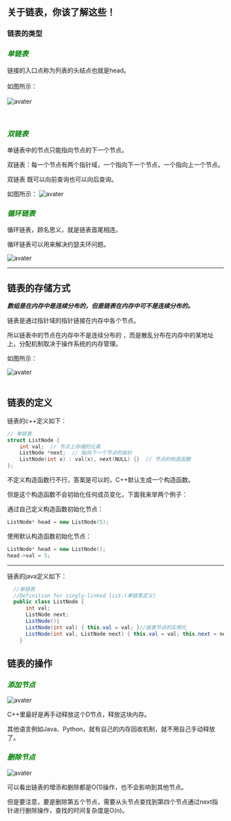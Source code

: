 ## 关于链表，你该了解这些！

### 链表的类型

### <span style="color:green">*单链表*</span>
链接的入口点称为列表的头结点也就是head。
</br></br>如图所示：
</br>
</br> ![avater](https://mmbiz.qpic.cn/mmbiz_png/ciaqDnJprwv4CMXzaTI35yibuOwzUQA9dNMeIicPicIopP33KcAsaCPoorsKIsicR6xfQUE8KicGEzYKWaohZxuRqD8g/640?wx_fmt=png&tp=webp&wxfrom=5&wx_lazy=1&wx_co=1)

</br>

### <span style="color:green">*双链表*</span>
单链表中的节点只能指向节点的下一个节点。

双链表：每一个节点有两个指针域，一个指向下一个节点，一个指向上一个节点。

双链表 既可以向前查询也可以向后查询。

如图所示：
![avater](https://mmbiz.qpic.cn/mmbiz_png/ciaqDnJprwv4CMXzaTI35yibuOwzUQA9dNPCIL5G56YOXZGXZKASpKpBstuzUDcKk2icADEUkF3EljRePGKTp71Ow/640?wx_fmt=png&tp=webp&wxfrom=5&wx_lazy=1&wx_co=1)


### <span style="color:green">*循环链表*</span>
循环链表，顾名思义，就是链表首尾相连。

循环链表可以用来解决约瑟夫环问题。

![avater](https://mmbiz.qpic.cn/mmbiz_png/ciaqDnJprwv4CMXzaTI35yibuOwzUQA9dNwZRkJw0Rw8zuXibQ4QoVTWEqrPwwA5sK7kGtCsic70qiavMD2rHWBRPTA/640?wx_fmt=png&tp=webp&wxfrom=5&wx_lazy=1&wx_co=1)

---
## 链表的存储方式

***数组是在内存中是连续分布的，但是链表在内存中可不是连续分布的。***

链表是通过指针域的指针链接在内存中各个节点。

所以链表中的节点在内存中不是连续分布的 ，而是散乱分布在内存中的某地址上，分配机制取决于操作系统的内存管理。

如图所示：

![avater](https://mmbiz.qpic.cn/mmbiz_png/ciaqDnJprwv4CMXzaTI35yibuOwzUQA9dNLDuMnSCkVulUBRfwq1HPyVXL2bvKQtUiabia9BNCXp25ibOSpaqvmibMnQ/640?wx_fmt=png&tp=webp&wxfrom=5&wx_lazy=1&wx_co=1)
</br></br>
## **链表的定义**
链表的c++定义如下：
```c++
// 单链表
struct ListNode {
    int val;  // 节点上存储的元素
    ListNode *next;  // 指向下一个节点的指针
    ListNode(int x) : val(x), next(NULL) {}  // 节点的构造函数
};
```
不定义构造函数行不行，答案是可以的，C++默认生成一个构造函数。

但是这个构造函数不会初始化任何成员变化，下面我来举两个例子：

通过自己定义构造函数初始化节点：
```c++
ListNode* head = new ListNode(5);
```

使用默认构造函数初始化节点：
</br>

```c++
ListNode* head = new ListNode();
head->val = 5;
```
---
链表的java定义如下：
```java
  //单链表
  //Definition for singly-linked list.(单链表定义)
  public class ListNode {
      int val;
      ListNode next;
      ListNode(){
      ListNode(int val) { this.val = val; }//链表节点的实例化
      ListNode(int val, ListNode next) { this.val = val; this.next = next; }//链表节点的实例化
    }
```
## 链表的操作
### <span style="color:green">*添加节点*</span>
![avater](https://mmbiz.qpic.cn/mmbiz_png/ciaqDnJprwv4CMXzaTI35yibuOwzUQA9dNxjia1uOhyXKAXxdtM2Rx6vJOB17O8oFa9Fd815ibHY06cNljjhzic5HyQ/640?wx_fmt=png&tp=webp&wxfrom=5&wx_lazy=1&wx_co=1)

C++里最好是再手动释放这个D节点，释放这块内存。

其他语言例如Java、Python，就有自己的内存回收机制，就不用自己手动释放了。
### <span style="color:green">*删除节点*</span> 
![avater](https://mmbiz.qpic.cn/mmbiz_png/ciaqDnJprwv4CMXzaTI35yibuOwzUQA9dNB6R7wzBmiahbdDC3ic8zLpyD0K7IPtic1KRB0JlSBnhAvyibDfl9kXJvibg/640?wx_fmt=png&tp=webp&wxfrom=5&wx_lazy=1&wx_co=1)

可以看出链表的增添和删除都是O(1)操作，也不会影响到其他节点。

但是要注意，要是删除第五个节点，需要从头节点查找到第四个节点通过next指针进行删除操作，查找的时间复杂度是O(n)。